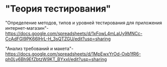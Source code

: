 # "Теория тестирования"  
"Определение методов, типов и уровней тестирования для приложения интернет-магазин"- https://docs.google.com/spreadsheets/d/1xFowL4mLaUy9MNCc-CcAdFGI9PK66IHrL-H_3sQTZGU/edit?usp=sharing

"Анализ требований и макета"- https://docs.google.com/spreadsheets/d/1MpEwxYrOd-Oxb1fR6-ph0Ly6Bh9EfZbtzW9KT_BYxxI/edit?usp=sharing
